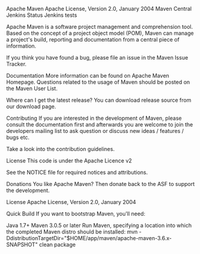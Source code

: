 Apache Maven
Apache License, Version 2.0, January 2004 Maven Central Jenkins Status Jenkins tests

Apache Maven is a software project management and comprehension tool. Based on the concept of a project object model (POM), Maven can manage a project's build, reporting and documentation from a central piece of information.

If you think you have found a bug, please file an issue in the Maven Issue Tracker.

Documentation
More information can be found on Apache Maven Homepage. Questions related to the usage of Maven should be posted on the Maven User List.

Where can I get the latest release?
You can download release source from our download page.

Contributing
If you are interested in the development of Maven, please consult the documentation first and afterwards you are welcome to join the developers mailing list to ask question or discuss new ideas / features / bugs etc.

Take a look into the contribution guidelines.

License
This code is under the Apache Licence v2

See the NOTICE file for required notices and attributions.

Donations
You like Apache Maven? Then donate back to the ASF to support the development.

License
Apache License, Version 2.0, January 2004

Quick Build
If you want to bootstrap Maven, you'll need:

Java 1.7+
Maven 3.0.5 or later
Run Maven, specifying a location into which the completed Maven distro should be installed:
mvn -DdistributionTargetDir="$HOME/app/maven/apache-maven-3.6.x-SNAPSHOT" clean package
